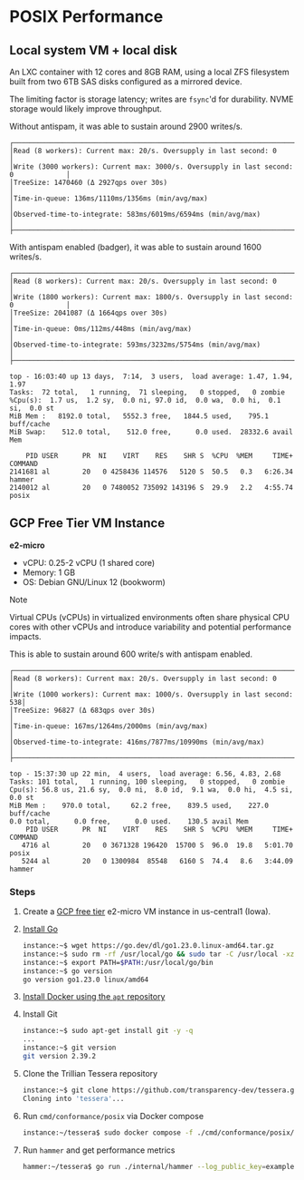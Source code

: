 # POSIX Performance

## Local system VM + local disk

An LXC container with 12 cores and 8GB RAM, using a local ZFS filesystem built from two 6TB SAS disks configured as a mirrored device.

The limiting factor is storage latency; writes are `fsync`'d for durability. NVME storage would likely improve throughput.

Without antispam, it was able to sustain around 2900 writes/s.

```
┌────────────────────────────────────────────────────────────────────────────────────┐
│Read (8 workers): Current max: 20/s. Oversupply in last second: 0                   │
│Write (3000 workers): Current max: 3000/s. Oversupply in last second: 0             │
│TreeSize: 1470460 (Δ 2927qps over 30s)                                              │
│Time-in-queue: 136ms/1110ms/1356ms (min/avg/max)                                    │
│Observed-time-to-integrate: 583ms/6019ms/6594ms (min/avg/max)                       │
├────────────────────────────────────────────────────────────────────────────────────┤
```

With antispam enabled (badger), it was able to sustain around 1600 writes/s.

```
┌────────────────────────────────────────────────────────────────────────────────────┐
│Read (8 workers): Current max: 20/s. Oversupply in last second: 0                   │
│Write (1800 workers): Current max: 1800/s. Oversupply in last second: 0             │
│TreeSize: 2041087 (Δ 1664qps over 30s)                                              │
│Time-in-queue: 0ms/112ms/448ms (min/avg/max)                                        │
│Observed-time-to-integrate: 593ms/3232ms/5754ms (min/avg/max)                       │
├────────────────────────────────────────────────────────────────────────────────────┤
```

```
top - 16:03:40 up 13 days,  7:14,  3 users,  load average: 1.47, 1.94, 1.97
Tasks:  72 total,   1 running,  71 sleeping,   0 stopped,   0 zombie
%Cpu(s):  1.7 us,  1.2 sy,  0.0 ni, 97.0 id,  0.0 wa,  0.0 hi,  0.1 si,  0.0 st
MiB Mem :   8192.0 total,   5552.3 free,   1844.5 used,    795.1 buff/cache
MiB Swap:    512.0 total,    512.0 free,      0.0 used.  28332.6 avail Mem

    PID USER      PR  NI    VIRT    RES    SHR S  %CPU  %MEM     TIME+ COMMAND
2141681 al        20   0 4258436 114576   5120 S  50.5   0.3   6:26.34 hammer
2140012 al        20   0 7480052 735092 143196 S  29.9   2.2   4:55.74 posix
```

## GCP Free Tier VM Instance

**e2-micro**

- vCPU: 0.25-2 vCPU (1 shared core)
- Memory: 1 GB
- OS: Debian GNU/Linux 12 (bookworm)

> [!NOTE]
> Virtual CPUs (vCPUs) in virtualized environments often share physical CPU cores with other vCPUs and introduce variability and potential performance impacts.

This is able to sustain around 600 write/s with antispam enabled.


```
┌─────────────────────────────────────────────────────────────────────────┐
│Read (8 workers): Current max: 20/s. Oversupply in last second: 0        │
│Write (1000 workers): Current max: 1000/s. Oversupply in last second: 538│
│TreeSize: 96827 (Δ 683qps over 30s)                                      │
│Time-in-queue: 167ms/1264ms/2000ms (min/avg/max)                         │
│Observed-time-to-integrate: 416ms/7877ms/10990ms (min/avg/max)           │
├─────────────────────────────────────────────────────────────────────────┤
```

```
top - 15:37:30 up 22 min,  4 users,  load average: 6.56, 4.83, 2.68
Tasks: 101 total,   1 running, 100 sleeping,   0 stopped,   0 zombie
Cpu(s): 56.8 us, 21.6 sy,  0.0 ni,  8.0 id,  9.1 wa,  0.0 hi,  4.5 si,  0.0 st
MiB Mem :    970.0 total,     62.2 free,    839.5 used,    227.0 buff/cache
0.0 total,      0.0 free,      0.0 used.    130.5 avail Mem
    PID USER      PR  NI    VIRT    RES    SHR S  %CPU  %MEM     TIME+ COMMAND
   4716 al        20   0 3671328 196420  15700 S  96.0  19.8   5:01.70 posix
   5244 al        20   0 1300984  85548   6160 S  74.4   8.6   3:44.09 hammer
```

### Steps

1. Create a [GCP free tier](https://cloud.google.com/free/docs/free-cloud-features#free-tier) e2-micro VM instance in us-central1 (Iowa).

1. [Install Go](https://go.dev/doc/install)
   
   ```sh
   instance:~$ wget https://go.dev/dl/go1.23.0.linux-amd64.tar.gz
   instance:~$ sudo rm -rf /usr/local/go && sudo tar -C /usr/local -xzf go1.23.0.linux-amd64.tar.gz
   instance:~$ export PATH=$PATH:/usr/local/go/bin
   instance:~$ go version
   go version go1.23.0 linux/amd64
   ```

1. [Install Docker using the `apt` repository](https://docs.docker.com/engine/install/ubuntu/#install-using-the-repository)

1. Install Git

   ```sh
   instance:~$ sudo apt-get install git -y -q
   ...
   instance:~$ git version
   git version 2.39.2
   ```

1. Clone the Trillian Tessera repository

   ```sh
   instance:~$ git clone https://github.com/transparency-dev/tessera.git
   Cloning into 'tessera'...
   ```

1. Run `cmd/conformance/posix` via Docker compose

   ```sh
   instance:~/tessera$ sudo docker compose -f ./cmd/conformance/posix/docker/compose.yaml up
   ```

1. Run `hammer` and get performance metrics

   ```sh
   hammer:~/tessera$ go run ./internal/hammer --log_public_key=example.com/log/testdata+33d7b496+AeHTu4Q3hEIMHNqc6fASMsq3rKNx280NI+oO5xCFkkSx --log_url=http://localhost:2025 --max_read_ops=0 --num_writers=512 --max_write_ops=512
   ```
